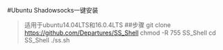 #Ubuntu Shadowsocks一键安装
> 适用于ubuntu14.04LTS和16.0.4LTS
##步骤
    git clone https://github.com/Departures/SS_Shell
    chmod -R 755 SS_Shell
    cd SS_Shell
    ./ss.sh





